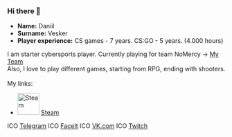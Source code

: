 ### Hi there 👋

* **Name:** Daniil
* **Surname:** Vesker
* **Player experience:** CS games - 7 years. CS:GO - 5 years. (4.000 hours) 

I am starter cybersports player. Currently playing for team NoMercy -> [My Team](https://www.faceit.com/ru/teams/306a6ec3-3564-4f0e-b24f-6020f95172bd)<br>
Also, I love to play different games, starting from RPG, ending with shooters. <br>
<br>
My links:
* <img alt="Steam" src="https://bit.ly/3EjecuY" width="50px" height="50px"/> [Steam](https://steamcommunity.com/id/v3sker/)

ICO [Telegram](https://t.me/v3sker/)
ICO [FaceIt](https://www.faceit.com/ru/players/v3skerrrrr)
ICO [VK.com](https://vk.com/antexp/)
ICO [Twitch](https://twitch.tv/v3skerxd/)

<!--**vespukeker/vespukeker** is a ✨ _special_ ✨ repository because its `README.md` (this file) appears on your GitHub profile.--!>



